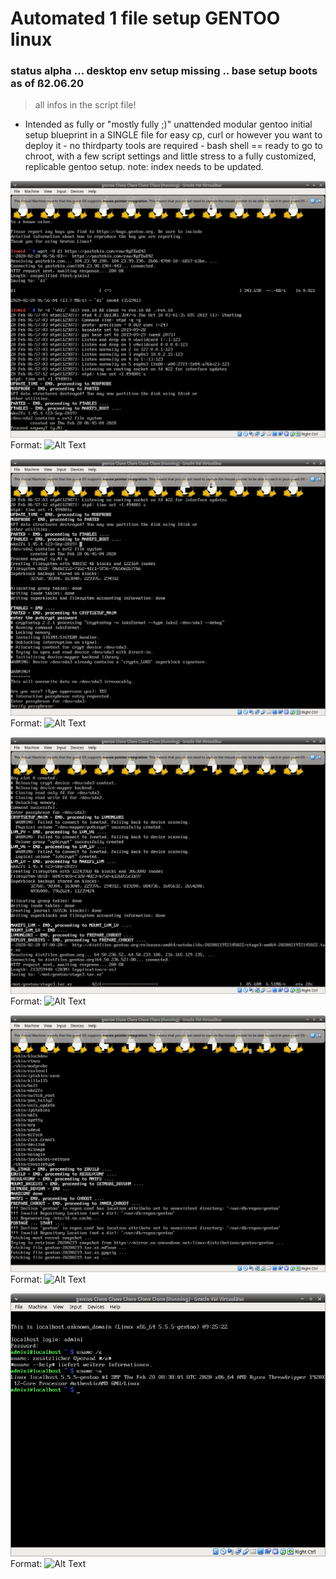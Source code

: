 # Automated 1 file setup GENTOO linux

### status alpha ... desktop env setup missing .. base setup boots as of ß2.06.20
> all infos in the script file!

-  Intended as fully or "mostly fully ;)" unattended modular gentoo initial setup blueprint in a SINGLE file for easy cp, curl or however you want to deploy it - no thirdparty tools are required - bash shell == ready to go to chroot, with a few script settings and little stress to a fully customized, replicable gentoo setup.
note: index needs to be updated.





![screen1test](img/scrnshts/3.png)
Format: ![Alt Text](url)




![screen1test](img/scrnshts/4.png)
Format: ![Alt Text](url)




![screen1test](img/scrnshts/7.png)
Format: ![Alt Text](url)




![screen1test](img/scrnshts/9.png)
Format: ![Alt Text](url)




![screen1test](img/scrnshts/28.png)
Format: ![Alt Text](url)
